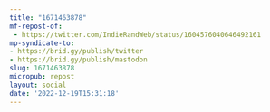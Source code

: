 ```yaml
---
title: "1671463878"
mf-repost-of:
 - https://twitter.com/IndieRandWeb/status/1604576040646492161
mp-syndicate-to:
- https://brid.gy/publish/twitter
- https://brid.gy/publish/mastodon
slug: 1671463878
micropub: repost
layout: social
date: '2022-12-19T15:31:18'
---
```

